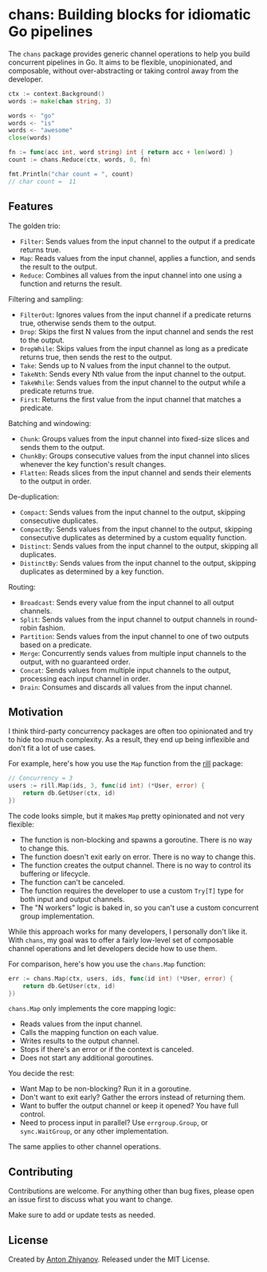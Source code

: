 # chans: Building blocks for idiomatic Go pipelines

The `chans` package provides generic channel operations to help you build concurrent pipelines in Go. It aims to be flexible, unopinionated, and composable, without over-abstracting or taking control away from the developer.

```go
ctx := context.Background()
words := make(chan string, 3)

words <- "go"
words <- "is"
words <- "awesome"
close(words)

fn := func(acc int, word string) int { return acc + len(word) }
count := chans.Reduce(ctx, words, 0, fn)

fmt.Println("char count = ", count)
// char count =  11
```

## Features

The golden trio:

-   `Filter`: Sends values from the input channel to the output if a predicate returns true.
-   `Map`: Reads values from the input channel, applies a function, and sends the result to the output.
-   `Reduce`: Combines all values from the input channel into one using a function and returns the result.

Filtering and sampling:

-   `FilterOut`: Ignores values from the input channel if a predicate returns true, otherwise sends them to the output.
-   `Drop`: Skips the first N values from the input channel and sends the rest to the output.
-   `DropWhile`: Skips values from the input channel as long as a predicate returns true, then sends the rest to the output.
-   `Take`: Sends up to N values from the input channel to the output.
-   `TakeNth`: Sends every Nth value from the input channel to the output.
-   `TakeWhile`: Sends values from the input channel to the output while a predicate returns true.
-   `First`: Returns the first value from the input channel that matches a predicate.

Batching and windowing:

-   `Chunk`: Groups values from the input channel into fixed-size slices and sends them to the output.
-   `ChunkBy`: Groups consecutive values from the input channel into slices whenever the key function's result changes.
-   `Flatten`: Reads slices from the input channel and sends their elements to the output in order.

De-duplication:

-   `Compact`: Sends values from the input channel to the output, skipping consecutive duplicates.
-   `CompactBy`: Sends values from the input channel to the output, skipping consecutive duplicates as determined by a custom equality function.
-   `Distinct`: Sends values from the input channel to the output, skipping all duplicates.
-   `DistinctBy`: Sends values from the input channel to the output, skipping duplicates as determined by a key function.

Routing:

-   `Broadcast`: Sends every value from the input channel to all output channels.
-   `Split`: Sends values from the input channel to output channels in round-robin fashion.
-   `Partition`: Sends values from the input channel to one of two outputs based on a predicate.
-   `Merge`: Concurrently sends values from multiple input channels to the output, with no guaranteed order.
-   `Concat`: Sends values from multiple input channels to the output, processing each input channel in order.
-   `Drain`: Consumes and discards all values from the input channel.

## Motivation

I think third-party concurrency packages are often too opinionated and try to hide too much complexity. As a result, they end up being inflexible and don't fit a lot of use cases.

For example, here's how you use the `Map` function from the [rill](https://github.com/destel/rill) package:

```go
// Concurrency = 3
users := rill.Map(ids, 3, func(id int) (*User, error) {
    return db.GetUser(ctx, id)
})
```

The code looks simple, but it makes `Map` pretty opinionated and not very flexible:

-   The function is non-blocking and spawns a goroutine. There is no way to change this.
-   The function doesn't exit early on error. There is no way to change this.
-   The function creates the output channel. There is no way to control its buffering or lifecycle.
-   The function can't be canceled.
-   The function requires the developer to use a custom `Try[T]` type for both input and output channels.
-   The "N workers" logic is baked in, so you can't use a custom concurrent group implementation.

While this approach works for many developers, I personally don't like it. With `chans`, my goal was to offer a fairly low-level set of composable channel operations and let developers decide how to use them.

For comparison, here's how you use the `chans.Map` function:

```go
err := chans.Map(ctx, users, ids, func(id int) (*User, error) {
    return db.GetUser(ctx, id)
})
```

`chans.Map` only implements the core mapping logic:

-   Reads values from the input channel.
-   Calls the mapping function on each value.
-   Writes results to the output channel.
-   Stops if there's an error or if the context is canceled.
-   Does not start any additional goroutines.

You decide the rest:

-   Want Map to be non-blocking? Run it in a goroutine.
-   Don't want to exit early? Gather the errors instead of returning them.
-   Want to buffer the output channel or keep it opened? You have full control.
-   Need to process input in parallel? Use `errgroup.Group`, or `sync.WaitGroup`, or any other implementation.

The same applies to other channel operations.

## Contributing

Contributions are welcome. For anything other than bug fixes, please open an issue first to discuss what you want to change.

Make sure to add or update tests as needed.

## License

Created by [Anton Zhiyanov](https://antonz.org/). Released under the MIT License.
